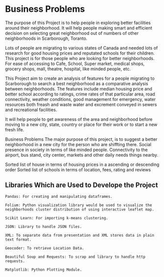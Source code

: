 # Business Problems

The purpose of this Project is to help people in exploring better facilities around their neighborhood. It will help people making smart and efficient decision on selecting great neighborhood out of numbers of other neighborhoods in Scarborough, Toranto.

Lots of people are migrating to various states of Canada and needed lots of research for good housing prices and reputated schools for their children. This project is for those people who are looking for better neighborhoods. For ease of accessing to Cafe, School, Super market, medical shops, grocery shops, mall, theatre, hospital, like minded people, etc.

This Project aim to create an analysis of features for a people migrating to Scarborough to search a best neighborhood as a comparative analysis between neighborhoods. The features include median housing price and better school according to ratings, crime rates of that particular area, road connectivity, weather conditions, good management for emergency, water resources both freash and waste water and excrement conveyed in sewers and recreational facilities.

It will help people to get awareness of the area and neighborhood before moving to a new city, state, country or place for their work or to start a new fresh life.

Business Problems
The major purpose of this project, is to suggest a better neighborhood in a new city for the person who are shiffting there. Social presence in society in terms of like minded people. Connectivity to the airport, bus stand, city center, markets and other daily needs things nearby.

Sorted list of house in terms of housing prices in a ascending or descending order
Sorted list of schools in terms of location, fees, rating and reviews

   
## Libraries Which are Used to Develope the Project

    Pandas: For creating and manipulating dataframes.

    Folium: Python visualization library would be used to visualize the neighborhoods cluster distribution of using interactive leaflet map.

    Scikit Learn: For importing k-means clustering.

    JSON: Library to handle JSON files.

    XML: To separate data from presentation and XML stores data in plain text format.

    Geocoder: To retrieve Location Data.

    Beautiful Soup and Requests: To scrap and library to handle http requests.

    Matplotlib: Python Plotting Module.

